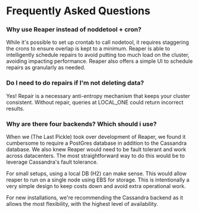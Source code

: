 # Frequently Asked Questions


### Why use Reaper instead of noddetool + cron?


While it's possible to set up crontab to call nodetool, it requires staggering the crons to ensure overlap is kept to a minimum.  Reaper is able to intelligently schedule repairs to avoid putting too much load on the cluster, avoiding impacting performance.  Reaper also offers a simple UI to schedule repairs as granularly as needed.


### Do I need to do repairs if I'm not deleting data?

Yes!  Repair is a necessary anti-entropy mechanism that keeps your cluster consistent.  Without repair, queries at LOCAL_ONE could return incorrect results.  


### Why are there four backends?  Which should i use?

When we (The Last Pickle) took over development of Reaper, we found it cumbersome to require a PostGres database in addition to the Cassandra database.  We also knew Reaper would need to be fault tolerant and work across datacenters.  The most straightforward way to do this would be to leverage Cassandra's fault tolerance.  

For small setups, using a local DB (H2) can make sense.  This would allow reaper to run on a single node using EBS for storage.  This is intentionally a very simple design to keep costs down and avoid extra operational work.

For new installations, we're recommending the Cassandra backend as it allows the most flexibility, with the highest level of availability.
